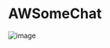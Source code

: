 # AWSomeChat

![image](https://github.com/adi3120/AWSomeChat/assets/83342917/0e3f471f-0f04-494a-97c0-2ae80379df43)
